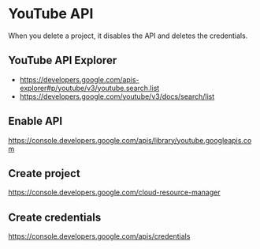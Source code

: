 YouTube API
===========

When you delete a project, it disables the API and deletes the credentials.

YouTube API Explorer
--------------------

- https://developers.google.com/apis-explorer#p/youtube/v3/youtube.search.list
- https://developers.google.com/youtube/v3/docs/search/list

Enable API
----------

https://console.developers.google.com/apis/library/youtube.googleapis.com

Create project
--------------

https://console.developers.google.com/cloud-resource-manager

Create credentials
------------------

https://console.developers.google.com/apis/credentials
